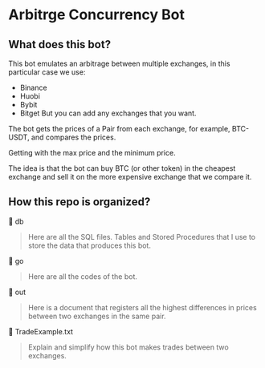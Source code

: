 # Arbitrge Concurrency Bot

## What does this bot?
This bot emulates an arbitrage between multiple exchanges, in this particular case we use:
- Binance
- Huobi
- Bybit
- Bitget
But you can add any exchanges that you want.

The bot gets the prices of a Pair from each exchange, for example, BTC-USDT, and compares the prices.

Getting with the max price and the minimum price.

The idea is that the bot can buy BTC (or other token) in the cheapest exchange and sell it on the more expensive exchange that we compare it.

## How this repo is organized?
📁 db
> Here are all the SQL files. Tables and Stored Procedures that I use to store the data that produces this bot.

📁 go
> Here are all the codes of the bot.

📁 out
> Here is a document that registers all the highest differences in prices between two exchanges in the same pair.

📄 TradeExample.txt
> Explain and simplify how this bot makes trades between two exchanges.